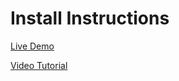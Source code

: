 # Install Instructions

[Live Demo](http://joomla-adi8i.c9.io/index.php/cards)

[Video Tutorial](https://www.youtube.com/watch?v=PWNJyabCUOE&feature=youtu.be)
